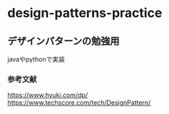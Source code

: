 # design-patterns-practice
## デザインパターンの勉強用
javaやpythonで実装

### 参考文献
https://www.hyuki.com/dp/
https://www.techscore.com/tech/DesignPattern/